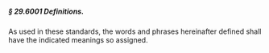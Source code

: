 ##### § 29.6001 Definitions. #####

As used in these standards, the words and phrases hereinafter defined shall have the indicated meanings so assigned.